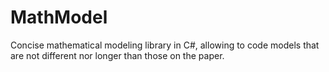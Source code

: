 # MathModel
Concise mathematical modeling library in C#, allowing to code models that are not different nor longer than those on the paper.

